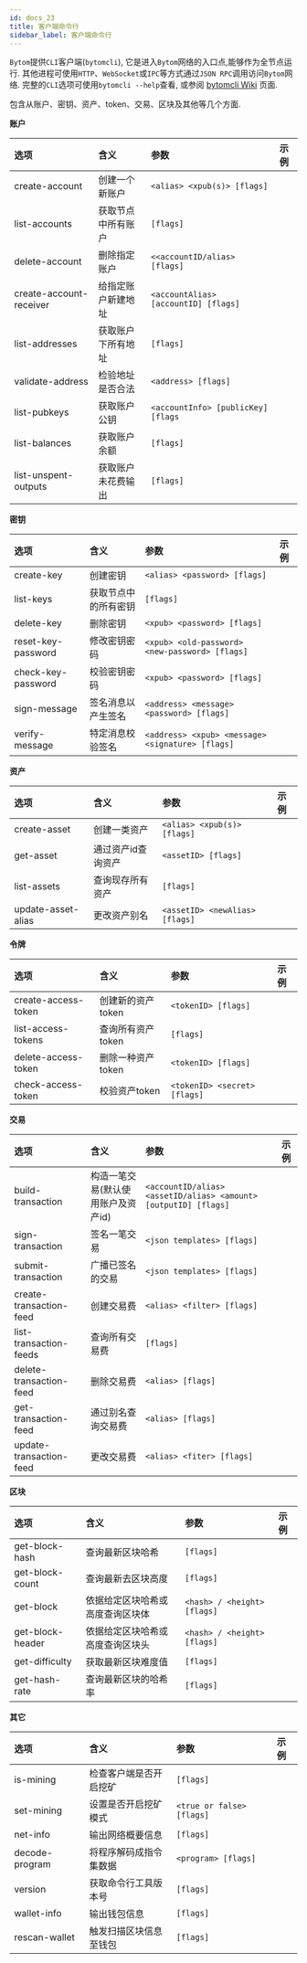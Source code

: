 ```yaml
---
id: docs_23
title: 客户端命令行
sidebar_label: 客户端命令行
---
```


`Bytom`提供`CLI`客户端(`bytomcli`), 它是进入`Bytom`网络的入口点,能够作为全节点运行.
其他进程可使用`HTTP`、`WebSocket`或`IPC`等方式通过`JSON RPC`调用访问`Bytom`网络.
完整的`CLI`选项可使用`bytomcli --help`查看, 或参阅 [bytomcli Wiki](https://github.com/Bytom/bytom/wiki/Command-Line-Options) 页面.

包含从账户、密钥、资产、token、交易、区块及其他等几个方面.

**账户**

| 选项 | 含义 | 参数 | 示例 |
| :--- | :--- | :--- | :--- |
| create-account | 创建一个新账户 | `<alias> <xpub(s)> [flags]` |  |
| list-accounts | 获取节点中所有账户 | `[flags]` |  |
| delete-account | 删除指定账户 | `<<accountID/alias> [flags]` |  |
| create-account-receiver | 给指定账户新建地址 | `<accountAlias> [accountID] [flags]` |  |
| list-addresses | 获取账户下所有地址 | `[flags]` |  |
| validate-address | 检验地址是否合法 | `<address> [flags]` |  |
| list-pubkeys | 获取账户公钥 | `<accountInfo> [publicKey] [flags` |  |
| list-balances | 获取账户余额 | `[flags]` |  |
| list-unspent-outputs | 获取账户未花费输出 | `[flags]` |  |

**密钥**

| 选项 | 含义 | 参数 | 示例 |
| :--- | :--- | :--- | :--- |
| create-key | 创建密钥 | `<alias> <password> [flags]` |  |
| list-keys | 获取节点中的所有密钥 | `[flags]` |  |
| delete-key | 删除密钥 | `<xpub> <password> [flags]` |  |
| reset-key-password | 修改密钥密码 | `<xpub> <old-password> <new-password> [flags]` |  |
| check-key-password | 校验密钥密码 | `<xpub> <password> [flags]` |  |
| sign-message | 签名消息以产生签名 | `<address> <message> <password> [flags]` |  |
| verify-message | 特定消息校验签名 | `<address> <xpub> <message> <signature> [flags]` |  |

**资产**

| 选项 | 含义 | 参数 | 示例 |
| :--- | :--- | :--- | :--- |
| create-asset | 创建一类资产 | `<alias> <xpub(s)> [flags]` |  |
| get-asset | 通过资产id查询资产 | `<assetID> [flags]` |  |
| list-assets | 查询现存所有资产 | `[flags]` |  |
| update-asset-alias | 更改资产别名 | `<assetID> <newAlias> [flags]` |  |

**令牌**

| 选项 | 含义 | 参数 | 示例 |
| :--- | :--- | :--- | :--- |
| create-access-token | 创建新的资产token | `<tokenID> [flags]` |  |
| list-access-tokens | 查询所有资产token | `[flags]` |  |
| delete-access-token | 删除一种资产token | `<tokenID> [flags]` |  |
| check-access-token | 校验资产token | `<tokenID> <secret> [flags]` |  |

**交易**

| 选项 | 含义 | 参数 | 示例 |
| :--- | :--- | :--- | :--- |
| build-transaction | 构造一笔交易(默认使用账户及资产id) | `<accountID/alias> <assetID/alias> <amount>[outputID] [flags]` |  |
| sign-transaction | 签名一笔交易 | `<json templates> [flags]` |  |
| submit-transaction | 广播已签名的交易 | `<json templates> [flags]` |  |
| create-transaction-feed | 创建交易费 | `<alias> <filter> [flags]` |  |
| list-transaction-feeds | 查询所有交易费 | `[flags]` |  |
| delete-transaction-feed | 删除交易费 | `<alias> [flags]` |  |
| get-transaction-feed | 通过别名查询交易费 | `<alias> [flags]` |  |
| update-transaction-feed | 更改交易费 | `<alias> <fiter> [flags]` |  |

**区块**

| 选项 | 含义 | 参数 | 示例 |
| :--- | :--- | :--- | :--- |
| get-block-hash | 查询最新区块哈希 | `[flags]` |  |
| get-block-count | 查询最新去区块高度 | `[flags]` |  |
| get-block | 依据给定区块哈希或高度查询区块体 | `<hash> / <height> [flags]` |  |
| get-block-header | 依据给定区块哈希或高度查询区块头 | `<hash> / <height> [flags]` |  |
| get-difficulty | 获取最新区块难度值 | `[flags]` |  |
| get-hash-rate | 查询最新区块的哈希率 | `[flags]` |  |

**其它**

| 选项 | 含义 | 参数 | 示例 |
| :--- | :--- | :--- | :--- |
| is-mining | 检查客户端是否开启挖矿 | `[flags]` |  |
| set-mining | 设置是否开启挖矿模式 | `<true or false> [flags]` |  |
| net-info | 输出网络概要信息 | `[flags]` |  |
| decode-program | 将程序解码成指令集数据 | `<program> [flags]` |  |
| version | 获取命令行工具版本号 | `[flags]` |  |
| wallet-info | 输出钱包信息 | `[flags]` |  |
| rescan-wallet | 触发扫描区块信息至钱包 | `[flags]` |  |


